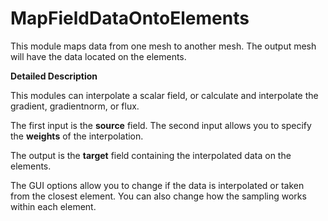 # MapFieldDataOntoElements

This module maps data from one mesh to another mesh. The output mesh will have the data located on the elements.

**Detailed Description**

This modules can interpolate a scalar field, or calculate and interpolate the gradient, gradientnorm, or flux.

The first input is the **source** field. The second input allows you to specify the **weights** of the interpolation.

The output is the **target** field containing the interpolated data on the elements.

The GUI options allow you to change if the data is interpolated or taken from the closest element. You can also change how the sampling works within each element.
